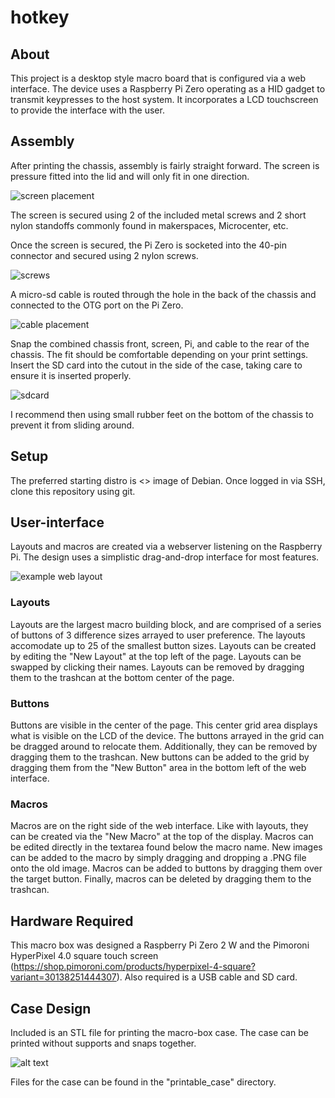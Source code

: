 # hotkey

##  About

This project is a desktop style macro board that is configured via a web interface. The device uses a Raspberry Pi Zero operating as a HID gadget to transmit keypresses to the host system.  It incorporates a LCD touchscreen to provide the interface with the user.

## Assembly
After printing the chassis, assembly is fairly straight forward.  The screen is pressure fitted into the lid and will only fit in one direction.

![screen placement](./help_images/screen.png)

The screen is secured using 2 of the included metal screws and 2 short nylon standoffs commonly found in makerspaces, Microcenter, etc.

Once the screen is secured, the Pi Zero is socketed into the 40-pin connector and secured using 2 nylon screws.

![screws](./help_images/screws.png)

A micro-sd cable is routed through the hole in the back of the chassis and connected to the OTG port on the Pi Zero.

![cable placement](./help_images/cable.png)

Snap the combined chassis front, screen, Pi, and cable to the rear of the chassis.  The fit should be comfortable depending on your print settings.  Insert the SD card into the cutout in the side of the case, taking care to ensure it is inserted properly.

![sdcard](./help_images/sdcard.png)

I recommend then using small rubber feet on the bottom of the chassis to prevent it from sliding around.

## Setup
The preferred starting distro is <> image of Debian.  Once logged in via SSH, clone this repository using git.


## User-interface

Layouts and macros are created via a webserver listening on the Raspberry Pi.  The design uses a simplistic drag-and-drop interface for most features.

![example web layout](./help_images/web_layout.png)

### Layouts

Layouts are the largest macro building block, and are comprised of a series of buttons of 3 difference sizes arrayed to user preference.  The layouts accomodate up to 25 of the smallest button sizes.  Layouts can be created by editing the "New Layout" at the top left of the page. Layouts can be swapped by clicking their names.  Layouts can be removed by dragging them to the trashcan at the bottom center of the page.

### Buttons

Buttons are visible in the center of the page.  This center grid area displays what is visible on the LCD of the device.  The buttons arrayed in the grid can be dragged around to relocate them.  Additionally, they can be removed by dragging them to the trashcan.  New buttons can be added to the grid by dragging them from the "New Button" area in the bottom left of the web interface.

### Macros

Macros are on the right side of the web interface.  Like with layouts, they can be created via the "New Macro" at the top of the display.  Macros can be edited directly in the textarea found below the macro name.  New images can be added to the macro by simply dragging and dropping a .PNG file onto the old image.  Macros can be added to buttons by dragging them over the target button.  Finally, macros can be deleted by dragging them to the trashcan.

## Hardware Required

This macro box was designed a Raspberry Pi Zero 2 W and the Pimoroni HyperPixel 4.0 square touch screen (https://shop.pimoroni.com/products/hyperpixel-4-square?variant=30138251444307).  Also required is a USB cable and SD card.

## Case Design

Included is an STL file for printing the macro-box case.  The case can be printed without supports and snaps together.

![alt text](./printable_case/case_screenshot.png)

Files for the case can be found in the "printable_case" directory.